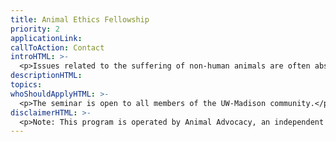 ```yaml
---
title: Animal Ethics Fellowship
priority: 2
applicationLink:
callToAction: Contact
introHTML: >-
  <p>Issues related to the suffering of non-human animals are often absent in discourse related to the most pressing issues currently facing the world. Recognizing the need for education and awareness around these issues, Animal Advocacy UW–Madison is hosting a free fellowship program to equip students with the knowledge to understand the most pressing issues involving animals and the tools to think critically about their career ambitions in this field. By the end of the fellowship, participants have access to in-depth coaching, career advice/connections, and unique opportunities to work on these issues.</p><p>The fellowship is structured such that you’ll have weekly 90-minute discussions with a cohort of 3–5 participants and one lead facilitator. Before attending each discussion, you’ll spend roughly 1–2 hours completing a set of readings (and sometimes a brief written exercise).</p><p>The Fellowship is currently undergoing minor revisions. For now, check out last year’s <a href="https://docs.google.com/document/d/1iMcRc1mFdJgR2gshaLVqp6zZY2XEoO2eNyqMo4_4Akk/edit?usp=sharing">Fellowship curriculum</a> for a taste of what we have to offer!</p>
descriptionHTML:
topics:
whoShouldApplyHTML: >-
  <p>The seminar is open to all members of the UW-Madison community.</p><p>We recommend applying to this program if you:</p><ul><li>Are interested in exploring a career in animal ethics or animal advocacy careers</li><li>Can commit 1 hour a week to prep work and exercises, in addition to the weekly 1.5-hour discussions</li><li>Can attend at least 4 out of the 5 weekly discussion sessions</li></ul><p>We are committed to building a diverse group of members. We strongly encourage interested students to apply regardless of gender, race, ethnicity, nationality, ability, etc. We also encourage undergraduate, graduate, and professional students, as well as individuals from all intellectual backgrounds and majors to apply.</p>
disclaimerHTML: >-
  <p>Note: This program is operated by Animal Advocacy, an independent RSO which shares many of the values of Effective Altruism UW-Madison.</p>
---
```

